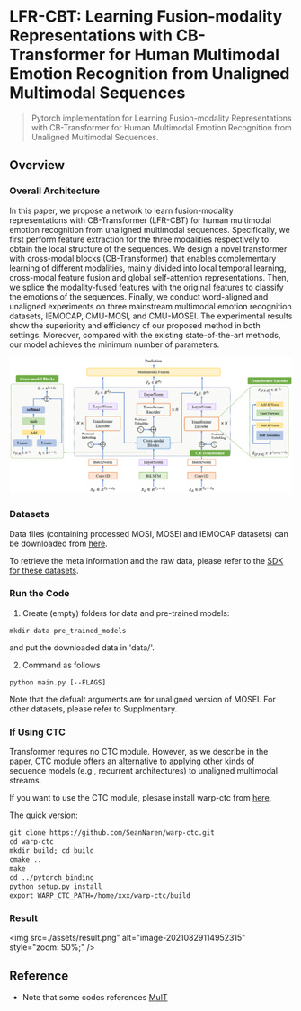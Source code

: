 # LFR-CBT: Learning Fusion-modality Representations with CB-Transformer for Human Multimodal Emotion Recognition from Unaligned Multimodal Sequences

> Pytorch implementation for Learning Fusion-modality Representations with CB-Transformer for Human Multimodal Emotion Recognition from Unaligned Multimodal Sequences.

## Overview

### Overall Architecture

In this paper, we propose a network to learn fusion-modality representations with CB-Transformer (LFR-CBT) for human multimodal emotion recognition from unaligned multimodal sequences. Specifically, we first perform feature extraction for the three modalities respectively to obtain the local structure of the sequences. We design a novel transformer with cross-modal blocks (CB-Transformer) that enables complementary learning of different modalities, mainly divided into local temporal learning, cross-modal feature fusion and global self-attention representations. Then, we splice the modality-fused features with the original features to classify the emotions of the sequences. Finally, we conduct word-aligned and unaligned experiments on three mainstream multimodal emotion recognition datasets, IEMOCAP, CMU-MOSI, and CMU-MOSEI. The experimental results show the superiority and efficiency of our proposed method in both settings. Moreover, compared with the existing state-of-the-art methods, our model achieves the minimum number of parameters.

<img src="./assets/framework.png" alt="image-20210829114602811" style="zoom:80%;" />

### Datasets

Data files (containing processed MOSI, MOSEI and IEMOCAP datasets) can be downloaded from [here](https://www.dropbox.com/sh/hyzpgx1hp9nj37s/AAB7FhBqJOFDw2hEyvv2ZXHxa?dl=0).

To retrieve the meta information and the raw data, please refer to the [SDK for these datasets](https://github.com/A2Zadeh/CMU-MultimodalSDK).

### Run the Code

1. Create (empty) folders for data and pre-trained models:
~~~~
mkdir data pre_trained_models
~~~~

and put the downloaded data in 'data/'.

2. Command as follows
~~~~
python main.py [--FLAGS]
~~~~

Note that the defualt arguments are for unaligned version of MOSEI. For other datasets, please refer to Supplmentary.

### If Using CTC

Transformer requires no CTC module. However, as we describe in the paper, CTC module offers an alternative to applying other kinds of sequence models (e.g., recurrent architectures) to unaligned multimodal streams.

If you want to use the CTC module, plesase install warp-ctc from [here](https://github.com/baidu-research/warp-ctc).

The quick version:
~~~~
git clone https://github.com/SeanNaren/warp-ctc.git
cd warp-ctc
mkdir build; cd build
cmake ..
make
cd ../pytorch_binding
python setup.py install
export WARP_CTC_PATH=/home/xxx/warp-ctc/build
~~~~

### Result

<img src=./assets/result.png" alt="image-20210829114952315" style="zoom: 50%;" />

## Reference

+ Note that some codes references [MulT](https://github.com/yaohungt/Multimodal-Transformer)


